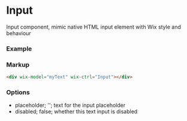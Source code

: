 # Input

Input component, mimic native HTML input element with Wix style and behaviour

### Example

### Markup
```html
<div wix-model="myText" wix-ctrl="Input"></div>
```

### Options

* placeholder; ''; text for the input placeholder
* disabled; false; whether this text input is disabled
